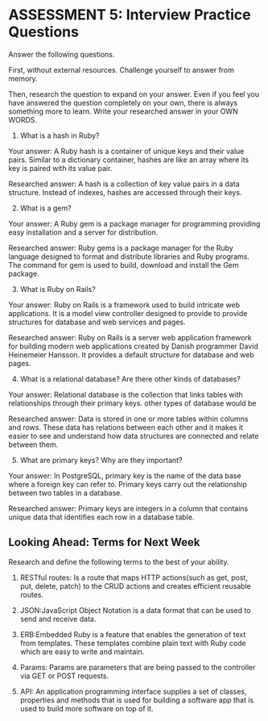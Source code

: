 # ASSESSMENT 5: Interview Practice Questions

Answer the following questions.

First, without external resources. Challenge yourself to answer from memory.

Then, research the question to expand on your answer. Even if you feel you have answered the question completely on your own, there is always something more to learn. Write your researched answer in your OWN WORDS.

1. What is a hash in Ruby?

Your answer: A Ruby hash is a container of unique keys and their value pairs. Similar to a dictionary container, hashes are like an array where its key is paired with its value pair.

Researched answer: A hash is a collection of key value pairs in a data structure. Instead of indexes, hashes are accessed through their keys. 

2. What is a gem?

Your answer: A Ruby gem is a package manager for programming providing easy installation and a server for distribution. 

Researched answer: Ruby gems is a package manager for the Ruby language designed to  format and  distribute libraries and Ruby programs. The command for gem is used to build, download and install the Gem package.

3. What is Ruby on Rails?

Your answer: Ruby on Rails is a framework used to build intricate web applications. It is a model view controller designed to provide to provide structures for database and web services and pages. 

Researched answer: Ruby on Rails is a server web application framework for building modern web applications created by Danish programmer David Heinemeier Hansson. It provides a default structure for database and web pages. 

4. What is a relational database? Are there other kinds of databases?

Your answer: Relational database is the collection that links tables with relationships through their primary keys.  other types of database would be 

Researched answer: Data is stored in one or more tables within columns and rows. These data has relations between each other and it makes it easier to see and understand how data structures are connected and relate between them.

5. What are primary keys? Why are they important?

Your answer: In PostgreSQL, primary key is the name of the data base where a foreign key can refer to. Primary keys carry out the relationship between two tables in a database. 

Researched answer: Primary keys are integers in a column that contains unique data that identifies each row in a database table.

## Looking Ahead: Terms for Next Week

Research and define the following terms to the best of your ability.

1. RESTful routes: Is a route that maps HTTP actions(such as get, post, put, delete, patch) to the CRUD actions and creates efficient reusable routes.

2. JSON:JavaScript Object Notation is a data format that can be used to send and receive data.

3. ERB:Embedded Ruby is a feature that enables the generation of text from templates. These templates combine plain text with Ruby code which are easy to write and maintain. 

4. Params: Params are parameters that are being passed to the controller via GET or POST requests.

5. API: An application programming interface supplies a set of classes, properties and methods that is used for building a software app that is used to build more software on top of it. 